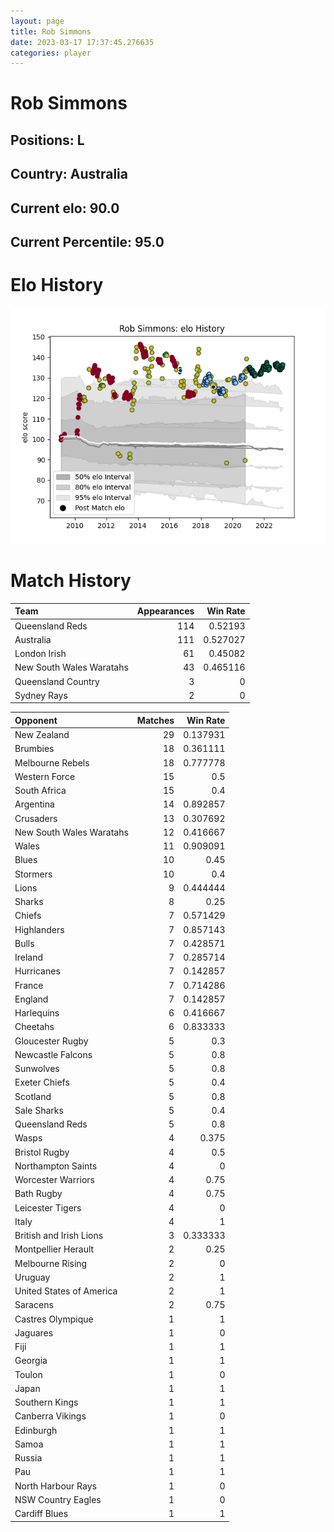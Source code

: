 ```yaml
---  
layout: page  
title: Rob Simmons  
date: 2023-03-17 17:37:45.276635  
categories: player  
---
```

# Rob Simmons

## Positions: L

## Country: Australia

## Current elo: 90.0

## Current Percentile: 95.0

# Elo History


![elo history](history_RobSimmons.png)
# Match History


| Team                     |   Appearances |   Win Rate |
|:-------------------------|--------------:|-----------:|
| Queensland Reds          |           114 |   0.52193  |
| Australia                |           111 |   0.527027 |
| London Irish             |            61 |   0.45082  |
| New South Wales Waratahs |            43 |   0.465116 |
| Queensland Country       |             3 |   0        |
| Sydney Rays              |             2 |   0        |

| Opponent                 |   Matches |   Win Rate |
|:-------------------------|----------:|-----------:|
| New Zealand              |        29 |   0.137931 |
| Brumbies                 |        18 |   0.361111 |
| Melbourne Rebels         |        18 |   0.777778 |
| Western Force            |        15 |   0.5      |
| South Africa             |        15 |   0.4      |
| Argentina                |        14 |   0.892857 |
| Crusaders                |        13 |   0.307692 |
| New South Wales Waratahs |        12 |   0.416667 |
| Wales                    |        11 |   0.909091 |
| Blues                    |        10 |   0.45     |
| Stormers                 |        10 |   0.4      |
| Lions                    |         9 |   0.444444 |
| Sharks                   |         8 |   0.25     |
| Chiefs                   |         7 |   0.571429 |
| Highlanders              |         7 |   0.857143 |
| Bulls                    |         7 |   0.428571 |
| Ireland                  |         7 |   0.285714 |
| Hurricanes               |         7 |   0.142857 |
| France                   |         7 |   0.714286 |
| England                  |         7 |   0.142857 |
| Harlequins               |         6 |   0.416667 |
| Cheetahs                 |         6 |   0.833333 |
| Gloucester Rugby         |         5 |   0.3      |
| Newcastle Falcons        |         5 |   0.8      |
| Sunwolves                |         5 |   0.8      |
| Exeter Chiefs            |         5 |   0.4      |
| Scotland                 |         5 |   0.8      |
| Sale Sharks              |         5 |   0.4      |
| Queensland Reds          |         5 |   0.8      |
| Wasps                    |         4 |   0.375    |
| Bristol Rugby            |         4 |   0.5      |
| Northampton Saints       |         4 |   0        |
| Worcester Warriors       |         4 |   0.75     |
| Bath Rugby               |         4 |   0.75     |
| Leicester Tigers         |         4 |   0        |
| Italy                    |         4 |   1        |
| British and Irish Lions  |         3 |   0.333333 |
| Montpellier Herault      |         2 |   0.25     |
| Melbourne Rising         |         2 |   0        |
| Uruguay                  |         2 |   1        |
| United States of America |         2 |   1        |
| Saracens                 |         2 |   0.75     |
| Castres Olympique        |         1 |   1        |
| Jaguares                 |         1 |   0        |
| Fiji                     |         1 |   1        |
| Georgia                  |         1 |   1        |
| Toulon                   |         1 |   0        |
| Japan                    |         1 |   1        |
| Southern Kings           |         1 |   1        |
| Canberra Vikings         |         1 |   0        |
| Edinburgh                |         1 |   1        |
| Samoa                    |         1 |   1        |
| Russia                   |         1 |   1        |
| Pau                      |         1 |   1        |
| North Harbour Rays       |         1 |   0        |
| NSW Country Eagles       |         1 |   0        |
| Cardiff Blues            |         1 |   1        |